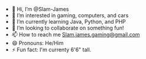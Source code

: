 - 👋 Hi, I’m @Slam-James
- 👀 I’m interested in gaming, computers, and cars
- 🌱 I’m currently learning Java, Python, and PHP
- 💞️ I’m looking to collaborate on something fun!
- 📫 How to reach me Slam.james.gaming@gmail.com
- 😄 Pronouns: He/Him
- ⚡ Fun fact: I'm currenty 6'6" tall.

